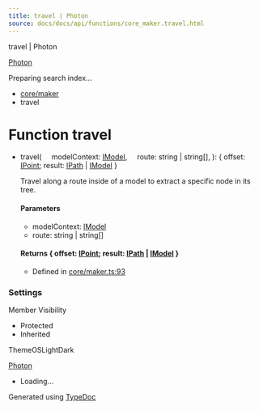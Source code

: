 ```yaml
---
title: travel | Photon
source: docs/docs/api/functions/core_maker.travel.html
---
```


travel | Photon

[Photon](../index.html)




Preparing search index...

* [core/maker](../modules/core_maker.html)
* travel

# Function travel

* travel(
      modelContext: [IModel](../interfaces/core_schema.IModel.html),
      route: string | string[],
  ): { offset: [IPoint](../interfaces/core_schema.IPoint.html); result: [IPath](../interfaces/core_schema.IPath.html) | [IModel](../interfaces/core_schema.IModel.html) }

  Travel along a route inside of a model to extract a specific node in its tree.

  #### Parameters

  + modelContext: [IModel](../interfaces/core_schema.IModel.html)
  + route: string | string[]

  #### Returns { offset: [IPoint](../interfaces/core_schema.IPoint.html); result: [IPath](../interfaces/core_schema.IPath.html) | [IModel](../interfaces/core_schema.IModel.html) }

  + Defined in [core/maker.ts:93](https://github.com/mwhite454/photon/blob/main/packages/photon/src/core/maker.ts#L93)

### Settings

Member Visibility

* Protected
* Inherited

ThemeOSLightDark

[Photon](../index.html)

* Loading...

Generated using [TypeDoc](https://typedoc.org/)
